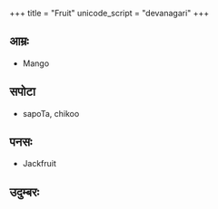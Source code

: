 +++
title = "Fruit"
unicode_script = "devanagari"
+++

## आम्रः
- Mango

## सपोटा
- sapoTa, chikoo

## पनसः
- Jackfruit

## उदुम्बरः
